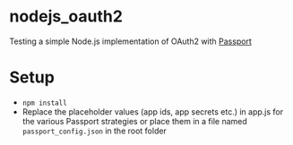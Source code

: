 nodejs_oauth2
=============

Testing a simple Node.js implementation of OAuth2 with [Passport](https://github.com/jaredhanson/passport)

# Setup
* `npm install`
* Replace the placeholder values (app ids, app secrets etc.) in app.js for the various Passport strategies or place them in a file named `passport_config.json` in the root folder
